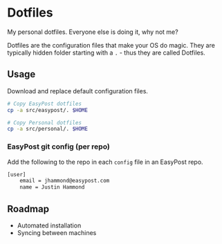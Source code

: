 # Dotfiles

My personal dotfiles. Everyone else is doing it, why not me?

Dotfiles are the configuration files that make your OS do magic. They are typically hidden folder starting with a `.` - thus they are called Dotfiles.

## Usage

Download and replace default configuration files.

```bash
# Copy EasyPost dotfiles
cp -a src/easypost/. $HOME

# Copy Personal dotfiles
cp -a src/personal/. $HOME
```

### EasyPost git config (per repo)

Add the following to the repo in each `config` file in an EasyPost repo.

```bash
[user]
	email = jhammond@easypost.com
	name = Justin Hammond
```

## Roadmap

- Automated installation
- Syncing between machines
